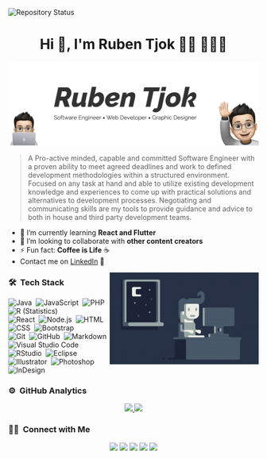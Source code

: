![Repository Status](https://img.shields.io/badge/Author-Ruben%20Tjok-blue)

<h1 align="center">Hi 👋, I'm Ruben Tjok 👋🏼 👨🏻‍💻</h1>

<img src="https://github.com/ruben-tjok/ruben-tjok/blob/main/Ruben-Tjok.png?raw=true" alt="banner that says Ruben Tjok - software engineer, content creator.">

> A Pro-active minded, capable and committed Software Engineer with a 
proven ability to meet agreed deadlines and work to defined development methodologies within a structured environment. Focused on any task at hand and able to utilize
existing development knowledge and experiences to come up with practical solutions and alternatives to development processes. Negotiating and communicating skills are my tools to provide guidance and advice to both in house and third party development teams. 

- 🌱 I’m currently learning **React and Flutter**
- 👯 I’m looking to collaborate with **other content creators**
- ⚡ Fun fact: **Coffee is Life** ☕
- Contact me on <a href="https://www.linkedin.com/in/tjok417/">LinkedIn</a> 💼

<img alt="Night Coding" src="https://raw.githubusercontent.com/AVS1508/AVS1508/master/assets/Night-Coding.gif" align="right"/>

### 🛠 &nbsp;Tech Stack

![Java](https://img.shields.io/badge/-Java-333333?style=flat&logo=Java&logoColor=FFA518)&nbsp;
![JavaScript](https://img.shields.io/badge/-JavaScript-333333?style=flat&logo=javascript)&nbsp;
![PHP](https://img.shields.io/badge/-PHP-333333?style=flat&logo=PHP)&nbsp;
![R (Statistics)](https://img.shields.io/badge/-R-333333?style=flat&logo=R&logoColor=276DC3)\
![React](https://img.shields.io/badge/-React-333333?style=flat&logo=react)&nbsp;
![Node.js](https://img.shields.io/badge/-Node.js-333333?style=flat&logo=node.js)&nbsp;
![HTML](https://img.shields.io/badge/-HTML-333333?style=flat&logo=HTML5)&nbsp;
![CSS](https://img.shields.io/badge/-CSS-333333?style=flat&logo=CSS3&logoColor=1572B6)&nbsp;
![Bootstrap](https://img.shields.io/badge/-Bootstrap-333333?style=flat&logo=bootstrap&logoColor=563D7C)\
![Git](https://img.shields.io/badge/-Git-333333?style=flat&logo=git)&nbsp;
![GitHub](https://img.shields.io/badge/-GitHub-333333?style=flat&logo=github)&nbsp;
![Markdown](https://img.shields.io/badge/-Markdown-333333?style=flat&logo=markdown)\
![Visual Studio Code](https://img.shields.io/badge/-Visual%20Studio%20Code-333333?style=flat&logo=visual-studio-code&logoColor=007ACC)&nbsp;
![RStudio](https://img.shields.io/badge/-RStudio-333333?style=flat&logo=rstudio)&nbsp;
![Eclipse](https://img.shields.io/badge/-Eclipse-333333?style=flat&logo=eclipse-ide&logoColor=2C2255)\
![Illustrator](https://img.shields.io/badge/-Illustrator-333333?style=flat&logo=adobe-illustrator)&nbsp;
![Photoshop](https://img.shields.io/badge/-Photoshop-333333?style=flat&logo=adobe-photoshop)&nbsp;
![InDesign](https://img.shields.io/badge/-InDesign-333333?style=flat&logo=adobe-indesign)


### ⚙️ &nbsp;GitHub Analytics

<p align="center">
<a href="https://github.com/Ruben-Tjok">
  <img height="180em" src="https://github-readme-stats-eight-theta.vercel.app/api?username=Ruben-Tjok&show_icons=true&theme=react&include_all_commits=true&count_private=true"/>
  <img height="180em" src="https://github-readme-stats-eight-theta.vercel.app/api/top-langs/?username=Ruben-Tjok&layout=compact&langs_count=8&theme=react"/>
</a>
</p>

### 🤝🏻 &nbsp;Connect with Me

<p align="center">
<a href="https://www.visualboxsolutions.com"><img src="https://img.shields.io/badge/-visualboxsolutions.com-3423A6?style=flat-square&logo=Google-Chrome&logoColor=white"/></a>
<a href="https://linkedin.com/in/tjok417"><img src="https://img.shields.io/badge/-tjok417-0077B5?style=flat-square&logo=Linkedin&logoColor=white"/></a>
<a href="mailto:ruben_tjok@visualboxsolutions.com"><img src="https://img.shields.io/badge/-ruben_tjok@visualboxsolutions.com-D14836?style=flat-square&logo=Gmail&logoColor=white"/></a>
<a href="https://www.instagram.com/visualboxsolutions/"><img src="https://img.shields.io/badge/-@visualboxsolutions-E4405F?style=flat-square&logo=Instagram&logoColor=white"/></a>
<a href="https://www.facebook.com/ruben.janine.5/"><img src="https://img.shields.io/badge/-@ruben.janine.5-1877F2?style=flat-square&logo=Facebook&logoColor=white"/></a>
</p>
